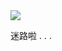 <!--
 * @version: 1.0.0
 * @Date: 2019-09-26 16:49:32
 * @LastEditTime: 2019-09-26 18:11:52
 -->

<div class="loading">
    <div class="loading-content">
        <img src="https://cdn.nikai.site/loading.gif"/>
        <p>迷路啦 . . . </p>
    </div>
</div>